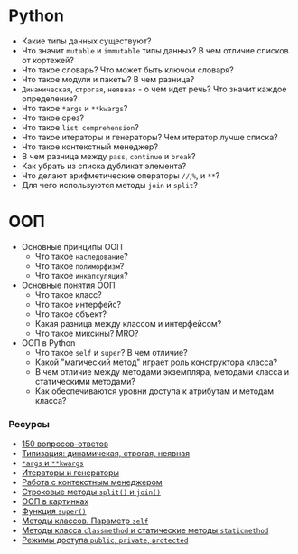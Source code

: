 # Python

* Какие типы данных существуют?
* Что значит `mutable` и `immutable` типы данных? В чем отличие списков от кортежей?
* Что такое словарь? Что может быть ключом словаря?
* Что такое модули и пакеты? В чем разница?
* `Динамическая`, `строгая`, `неявная` - о чем идет речь? Что значит каждое определение?
* Что такое `*args` и `**kwargs`?
* Что такое срез?
* Что такое `list comprehension`?
* Что такое итераторы и генераторы? Чем итератор лучше списка?
* Что такое контекстный менеджер?
* В чем разница между `pass`, `continue` и `break`?
* Как убрать из списка дубликат элемента?
* Что делают арифметические операторы `//`,`%`, и `**`?
* Для чего используются методы `join` и `split`?

# ООП

* Основные принципы ООП 
    * Что такое `наследование`?
    * Что такое `полиморфизм`?
    * Что такое `инкапсуляция`?
* Основные понятия ООП
    * Что такое класс?
    * Что такое интерфейс?
    * Что такое объект?
    * Какая разница между классом и интерфейсом?
    * Что такое миксины? MRO?
* ООП в Python
  * Что такое `self` и `super`? В чем отличие?
  * Какой "магический метод" играет роль конструктора класса?
  * В чем отличие между методами экземпляра, методами класса и статическими методами?
  * Как обеспечиваются уровни доступа к атрибутам и методам класса?

### Ресурсы
* [150 вопросов-ответов](https://kirill-sklyarenko.ru/lenta/150-voprosov-na-sobesedovanie-python-bez-opyta)
* [Типизация: динамичекая, строгая, неявная](https://www.youtube.com/watch?v=8bEoSFTY6WU)
* [`*args` и `**kwargs`](https://tproger.ru/translations/python-args-and-kwargs/)
* [Итераторы и генераторы](https://pythonist.ru/iteratory-i-generatory-v-python/)
* [Работа с контекстным менеджером](https://devpractice.ru/python-lesson-21-context-manager/)
* [Строковые методы `split()` и `join()`](https://pythonist.ru/strokovye-metody-split-i-join-v-python/)
* [ООП в картинках](https://habr.com/ru/post/463125/)
* [Функция `super()`](https://docs-python.ru/tutorial/vstroennye-funktsii-interpretatora-python/funktsija-super/)
* [Методы классов. Параметр `self`](https://www.youtube.com/watch?v=Lw8TeLS4_IA&list=PLA0M1Bcd0w8zPwP7t-FgwONhZOHt9rz9E&index=3)
* [Методы класса `classmethod` и статические методы `staticmethod`](https://www.youtube.com/watch?v=78PTvj2wYH8&list=PLA0M1Bcd0w8zPwP7t-FgwONhZOHt9rz9E&index=6)
* [Режимы доступа `public`, `private`, `protected`](https://www.youtube.com/watch?v=RipfqbH0eqY&list=PLA0M1Bcd0w8zPwP7t-FgwONhZOHt9rz9E&index=7)
